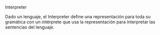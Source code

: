 Interpreter

Dado un lenguaje, el Interpreter define una representación para toda su gramática con un intérprete que usa la representación para interpretar las sentencias del lenguaje.